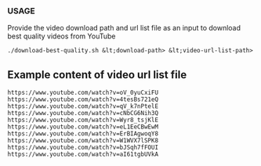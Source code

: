 ### USAGE

Provide the video download path and url list file as an input to download best quality videos from YouTube

```
./download-best-quality.sh &lt;download-path> &lt;video-url-list-path>
```

## Example content of video url list file 

```
https://www.youtube.com/watch?v=oV_0yuCxiFU
https://www.youtube.com/watch?v=4tesBs721eQ
https://www.youtube.com/watch?v=qV_k7nPtelE
https://www.youtube.com/watch?v=cNbCG6Nih3Q
https://www.youtube.com/watch?v=Wyr8_tsjKlE
https://www.youtube.com/watch?v=eL1EeCBwEwM
https://www.youtube.com/watch?v=ErBIAgwoqY8
https://www.youtube.com/watch?v=W1WVX7lSPK8
https://www.youtube.com/watch?v=bJSqh7fFOUI
https://www.youtube.com/watch?v=aI61tgbUVkA
```

